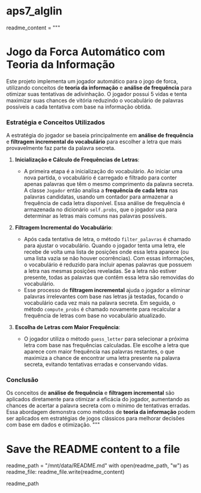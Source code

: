 # aps7_alglin

readme_content = """

# Jogo da Forca Automático com Teoria da Informação

Este projeto implementa um jogador automático para o jogo de forca, utilizando conceitos de **teoria da informação** e **análise de frequência** para otimizar suas tentativas de adivinhação. O jogador possui 5 vidas e tenta maximizar suas chances de vitória reduzindo o vocabulário de palavras possíveis a cada tentativa com base na informação obtida.

### Estratégia e Conceitos Utilizados

A estratégia do jogador se baseia principalmente em **análise de frequência** e **filtragem incremental do vocabulário** para escolher a letra que mais provavelmente faz parte da palavra secreta.

1. **Inicialização e Cálculo de Frequências de Letras**:

   - A primeira etapa é a inicialização do vocabulário. Ao iniciar uma nova partida, o vocabulário é carregado e filtrado para conter apenas palavras que têm o mesmo comprimento da palavra secreta. A classe `Jogador` então analisa a **frequência de cada letra** nas palavras candidatas, usando um contador para armazenar a frequência de cada letra disponível. Essa análise de frequência é armazenada no dicionário `self.probs`, que o jogador usa para determinar as letras mais comuns nas palavras possíveis.

2. **Filtragem Incremental do Vocabulário**:

   - Após cada tentativa de letra, o método `filter_palavras` é chamado para ajustar o vocabulário. Quando o jogador tenta uma letra, ele recebe de volta uma lista de posições onde essa letra aparece (ou uma lista vazia se não houver ocorrências). Com essas informações, o vocabulário é reduzido para incluir apenas palavras que possuem a letra nas mesmas posições reveladas. Se a letra não estiver presente, todas as palavras que contêm essa letra são removidas do vocabulário.
   - Esse processo de **filtragem incremental** ajuda o jogador a eliminar palavras irrelevantes com base nas letras já testadas, focando o vocabulário cada vez mais na palavra secreta. Em seguida, o método `compute_probs` é chamado novamente para recalcular a frequência de letras com base no vocabulário atualizado.

3. **Escolha de Letras com Maior Frequência**:
   - O jogador utiliza o método `guess_letter` para selecionar a próxima letra com base nas frequências calculadas. Ele escolhe a letra que aparece com maior frequência nas palavras restantes, o que maximiza a chance de encontrar uma letra presente na palavra secreta, evitando tentativas erradas e conservando vidas.

### Conclusão

Os conceitos de **análise de frequência** e **filtragem incremental** são aplicados diretamente para otimizar a eficácia do jogador, aumentando as chances de acertar a palavra secreta com o mínimo de tentativas erradas. Essa abordagem demonstra como métodos de **teoria da informação** podem ser aplicados em estratégias de jogos clássicos para melhorar decisões com base em dados e otimização.
"""

# Save the README content to a file

readme_path = "/mnt/data/README.md"
with open(readme_path, "w") as readme_file:
readme_file.write(readme_content)

readme_path
